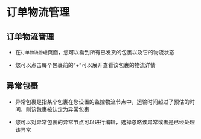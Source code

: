 订单物流管理
=============
## 订单物流管理
- 在`订单物流管理`页面，您可以看到所有已发货的包裹以及它的物流状态

- 您可以点击每个包裹前的“+”可以展开查看该包裹的物流详情

## 异常包裹
- 异常包裹是指某个包裹在您设置的监控物流节点中，运输时间超过了预估的时间，则该包裹被认定为异常包裹

- 您可以对异常包裹的异常节点可以进行编辑，选择忽略该异常或者是已经处理该异常